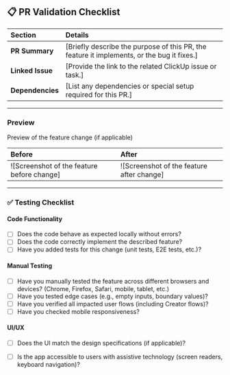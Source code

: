 ## 📋 **PR Validation Checklist**

| **Section**            | **Details**                                                                                              |
|:-----------------------|:---------------------------------------------------------------------------------------------------------|
| **PR Summary**          | [Briefly describe the purpose of this PR, the feature it implements, or the bug it fixes.]                |
| **Linked Issue**        | [Provide the link to the related ClickUp issue or task.]                                                  |
| **Dependencies**        | [List any dependencies or special setup required for this PR.]                                           |

---

### **Preview**

Preview of the feature change (if applicable)

| **Before**                                      | **After**                                       |
|:-----------------------------------------------|:-----------------------------------------------|
| ![Screenshot of the feature before change]     | ![Screenshot of the feature after change]       |

---

### ✅ **Testing Checklist**

#### **Code Functionality**
- [ ] Does the code behave as expected locally without errors?
- [ ] Does the code correctly implement the described feature?
- [ ] Have you added tests for this change (unit tests, E2E tests, etc.)?

#### **Manual Testing**
- [ ] Have you manually tested the feature across different browsers and devices? (Chrome, Firefox, Safari, mobile, tablet, etc.)
- [ ] Have you tested edge cases (e.g., empty inputs, boundary values)?
- [ ] Have you verified all impacted user flows (including Creator flows)?
- [ ] Have you checked mobile responsiveness?

#### **UI/UX**
- [ ] Does the UI match the design specifications (if applicable)?
- [ ] Is the app accessible to users with assistive technology (screen readers, keyboard navigation)?

